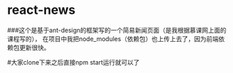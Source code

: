 # react-news

###这个是基于ant-design的框架写的一个简易新闻页面（是我根据慕课网上面的课程写的），
在项目中我把node_modules（依赖包）也上传上去了，因为前端依赖包更新很快。

#大家clone下来之后直接npm start运行就可以了